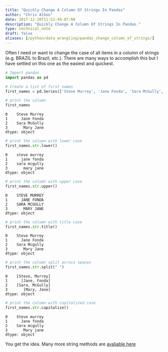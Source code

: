 ```yaml
---
title: "Quickly Change A Column Of Strings In Pandas"
author: "Chris Albon"
date: 2017-12-20T11:53:49-07:00
description: "Quickly Change A Column Of Strings In Pandas."
type: technical_note
draft: false
aliases: [/python/data_wrangling/pandas_change_column_of_strings/]
---
```

Often I need or want to change the case of all items in a column of strings (e.g. BRAZIL to Brazil, etc.). There are many ways to accomplish this but I have settled on this one as the easiest and quickest.


```python
# Import pandas
import pandas as pd

# Create a list of first names
first_names = pd.Series(['Steve Murrey', 'Jane Fonda', 'Sara McGully', 'Mary Jane'])
```


```python
# print the column
first_names
```




    0    Steve Murrey
    1      Jane Fonda
    2    Sara McGully
    3       Mary Jane
    dtype: object




```python
# print the column with lower case
first_names.str.lower()
```




    0    steve murrey
    1      jane fonda
    2    sara mcgully
    3       mary jane
    dtype: object




```python
# print the column with upper case
first_names.str.upper()
```




    0    STEVE MURREY
    1      JANE FONDA
    2    SARA MCGULLY
    3       MARY JANE
    dtype: object




```python
# print the column with title case
first_names.str.title()
```




    0    Steve Murrey
    1      Jane Fonda
    2    Sara Mcgully
    3       Mary Jane
    dtype: object




```python
# print the column split across spaces
first_names.str.split(" ")
```




    0    [Steve, Murrey]
    1      [Jane, Fonda]
    2    [Sara, McGully]
    3       [Mary, Jane]
    dtype: object




```python
# print the column with capitalized case
first_names.str.capitalize()
```




    0    Steve murrey
    1      Jane fonda
    2    Sara mcgully
    3       Mary jane
    dtype: object



You get the idea. Many more string methods are [avaliable here](https://docs.python.org/3.5/library/stdtypes.html#string-methods)
